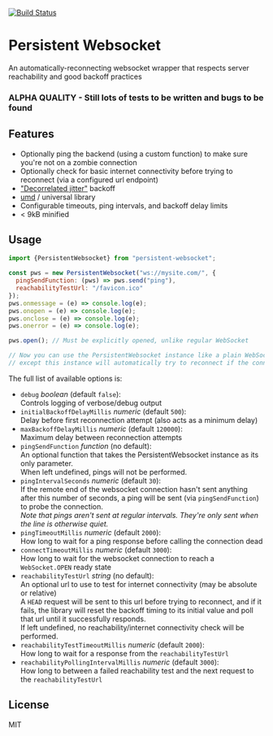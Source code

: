[![Build Status](https://travis-ci.org/phound-inc/persistent-websocket.svg?branch=master)](https://travis-ci.org/phound-inc/persistent-websocket)

# Persistent Websocket

An automatically-reconnecting websocket wrapper that respects server reachability and good backoff practices

### ALPHA QUALITY - Still lots of tests to be written and bugs to be found


## Features

* Optionally ping the backend (using a custom function) to make sure you're not on a zombie connection
* Optionally check for basic internet connectivity before trying to reconnect (via a configured url endpoint) 
* ["Decorrelated jitter"](https://www.awsarchitectureblog.com/2015/03/backoff.html) backoff
* [umd](https://github.com/umdjs/umd) / universal library
* Configurable timeouts, ping intervals, and backoff delay limits
* < 9kB minified


## Usage
```javascript
import {PersistentWebsocket} from "persistent-websocket";

const pws = new PersistentWebsocket("ws://mysite.com/", {
  pingSendFunction: (pws) => pws.send("ping"),
  reachabilityTestUrl: "/favicon.ico"  
});
pws.onmessage = (e) => console.log(e);
pws.onopen = (e) => console.log(e);
pws.onclose = (e) => console.log(e);
pws.onerror = (e) => console.log(e);

pws.open(); // Must be explicitly opened, unlike regular WebSocket

// Now you can use the PersistentWebsocket instance like a plain WebSocket instance, 
// except this instance will automatically try to reconnect if the connection dies 
```

The full list of available options is:
* `debug` _boolean_ (default `false`):  
Controls logging of verbose/debug output
* `initialBackoffDelayMillis` _numeric_ (default `500`):  
Delay before first reconnection attempt (also acts as a minimum delay)
* `maxBackoffDelayMillis` _numeric_ (default `120000`):  
Maximum delay between reconnection attempts
* `pingSendFunction` _function_ (no default):  
An optional function that takes the PersistentWebsocket instance as its only parameter.  
When left undefined, pings will not be performed.
* `pingIntervalSeconds` _numeric_ (default `30`):  
If the remote end of the websocket connection hasn't sent anything 
after this number of seconds, a ping will be sent (via `pingSendFunction`) to probe the connection.  
_Note that pings aren't sent at regular intervals. They're only sent when the line is otherwise quiet._
* `pingTimeoutMillis` _numeric_ (default `2000`):  
How long to wait for a ping response before calling the connection dead
* `connectTimeoutMillis` _numeric_ (default `3000`):  
How long to wait for the websocket connection to reach a `WebSocket.OPEN` ready state
* `reachabilityTestUrl` _string_ (no default):  
An optional url to use to test for internet connectivity (may be absolute or relative)   
A `HEAD` request will be sent to this url before trying to reconnect, and if it fails, the library will reset the 
backoff timing to its initial value and poll that url until it successfully responds.  
If left undefined, no reachability/internet connectivity check will be performed.
* `reachabilityTestTimeoutMillis` _numeric_ (default `2000`):  
How long to wait for a response from the `reachabilityTestUrl`
* `reachabilityPollingIntervalMillis` _numeric_ (default `3000`):  
How long to between a failed reachability test and the next request to the `reachabilityTestUrl`
 

## License
MIT
